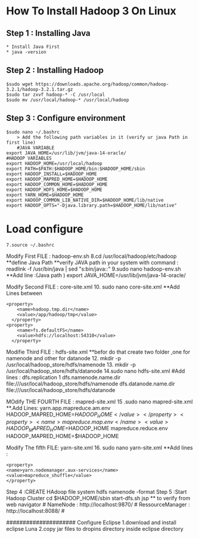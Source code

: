 # How To Install Hadoop 3 On Linux


## Step 1 : Installing Java
	* Install Java First
	* java -version

## Step 2 : Installing Hadoop
	$sudo wget https://downloads.apache.org/hadoop/common/hadoop-3.2.1/hadoop-3.2.1.tar.gz
	$sudo tar zxvf hadoop-* -C /usr/local
	$sudo mv /usr/local/hadoop-* /usr/local/hadoop
	

## Step 3 :  Configure environment
	$sudo nano ~/.bashrc
    	> Add the following path variables in it (verify ur java Path in first line)
    	#JAVA VARIABLE
	export JAVA_HOME=/usr/lib/jvm/java-14-oracle/
	#HADOOP VARIABLES
	export HADOOP_HOME=/usr/local/hadoop
	export PATH=$PATH:$HADOOP_HOME/bin:$HADOOP_HOME/sbin
	export HADOOP_INSTALL=$HADOOP_HOME
	export HADOOP_MAPRED_HOME=$HADOOP_HOME
	export HADOOP_COMMON_HOME=$HADOOP_HOME
	export HADOOP_HDFS_HOME=$HADOOP_HOME
	export YARN_HOME=$HADOOP_HOME
	export HADOOP_COMMON_LIB_NATIVE_DIR=$HADOOP_HOME/lib/native
	export HADOOP_OPTS="-Djava.library.path=$HADOOP_HOME/lib/native"

# Load configure
	7.source ~/.bashrc
		
Modify First FILE : hadoop-env.sh
	8.cd /usr/local/hadoop/etc/hadoop
  	**define Java Path 
    	**verify JAVA path in your system with command :  readlink -f /usr/bin/java | sed "s:bin/java::"
	9.sudo nano hadoop-env.sh
    	**Add line :(Java path )
	    export JAVA_HOME=/usr/lib/jvm/java-14-oracle/

Modify Second FILE : core-site.xml 
	10. sudo nano core-site.xml
    	**Add Lines between <onfiguration> </configuration>
	
	<property>
	    <name>hadoop.tmp.dir</name>
	    <value>/app/hadoop/tmp</value>
	  </property>
	<property>
	    <name>fs.defaultFS</name>
	    <value>hdfs://localhost:54310</value>
	  </property>

Modifie Third FILE : hdfs-site.xml
	**befor do that create two folder ,one for namenode and other for datanode
	12. mkdir -p /usr/local/hadoop_store/hdfs/namenode
	13. mkdir -p /usr/local/hadoop_store/hdfs/datanode
        14.sudo nano hdfs-site.xml
	#Add lines :
	<property>
	<name>dfs.replication</name>
	<value>1</value>
	</property>
	<property>
	<name>dfs.namenode.name.dir</name>
	<value>file:///usr/local/hadoop_store/hdfs/namenode</value>
	</property>
	<property>
	<name>dfs.datanode.name.dir</name>
	<value>file:///usr/local/hadoop_store/hdfs/datanode</value>
	</property>
	</configuration>

MOdify THE FOURTH FILE : mapred-site.xml
	15 .sudo nano  mapred-site.xml
	**.Add Lines:
	<property>
		 <name>yarn.app.mapreduce.am.env</name>
		 <value>HADOOP_MAPRED_HOME=$HADOOP_HOME</value>
		</property>
	<property>
		 <name>mapreduce.map.env</name>
		 <value>HADOOP_MAPRED_HOME=$HADOOP_HOME</value>
	</property>
	<property>
		 <name>mapreduce.reduce.env</name>
		 <value>HADOOP_MAPRED_HOME=$HADOOP_HOME</value>
	</property>

Modify The fifth FILE: yarn-site.xml
	16. sudo nano yarn-site.xml
 	**Add lines :
	
	<property>
	<name>yarn.nodemanager.aux-services</name>
	<value>mapreduce_shuffle</value>
	</property>

Step 4 :CREATE HAdoop file system
	hdfs namenode -format
Step 5 :Start Hadoop Cluster 
	cd $HADOOP_HOME/sbin
	start-dfs.sh
	jsp 
	** to verify from web navigator 
	# NameNode 	   : http://localhost:9870/
	# RessourceManager  : http://localhost:8088/
	# 

##################### Configure Eclipse 
	1.download and install eclipse Luna 
	2.copy jar files to dropins directory inside eclipse directory
